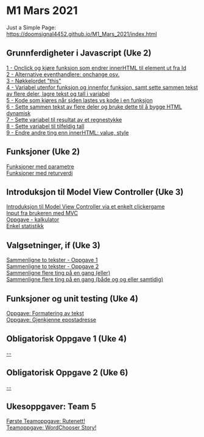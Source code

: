 # M1 Mars 2021

Just a Simple Page:
<br>https://doomsignal4452.github.io/M1_Mars_2021/index.html
<br>
<h2>Grunnferdigheter i Javascript (Uke 2)</h2>
<a href="https://doomsignal4452.github.io/M1_Mars_2021/Week2/1_Onclick+innerHTML.html">1 - Onclick og kjøre funksjon som endrer innerHTML til element ut fra Id</a>
<br><a href="https://doomsignal4452.github.io/M1_Mars_2021/Week2/2_Alternative-eventhandlere.html">2 - Alternative eventhandlere: onchange osv.</a>
<br><a href="https://doomsignal4452.github.io/M1_Mars_2021/Week2/3_Nøkkelordet-this.html">3 - Nøkkelordet "this"</a>
<br><a href="https://doomsignal4452.github.io/M1_Mars_2021/Week2/4_Variabel-utenfor-funksjon-og-innenfor-funksjon.html">
        4 - Variabel utenfor funksjon og innenfor funksjon, samt sette sammen tekst av flere deler, lagre tekst og tall i variabel</a>
<br><a href="https://doomsignal4452.github.io/M1_Mars_2021/Week2/5_Kode-som-kjører-når-siden-lastes.html">5 - Kode som kjøres når siden lastes vs kode i en funksjon</a>
<br><a href="https://doomsignal4452.github.io/M1_Mars_2021/Week2/6_Bygge-HTML-dynamisk.html">6 - Sette sammen tekst av flere deler og bruke dette til å bygge HTML dynamisk</a>
<br><a href="https://doomsignal4452.github.io/M1_Mars_2021/Week2/7_Sette-variabel-til-resultat-av-et-regnestykke.html">7 - Sette variabel til resultat av et regnestykke</a>
<br><a href="https://doomsignal4452.github.io/M1_Mars_2021/Week2/8_Sette-variabel-til-tilfeldig-tall.html">8 - Sette variabel til tilfeldig tall</a>
<br><a href="https://doomsignal4452.github.io/M1_Mars_2021/Week2/9_Endre-andre-ting-enn-innerHTML.html">9 - Endre andre ting enn innerHTML: value, style</a>
<br>
<h2>Funksjoner (Uke 2)</h2>
<a href="https://doomsignal4452.github.io/M1_Mars_2021/Week2/Funksjoner-med-parametre.html">Funksjoner med parametre</a>
<br><a href="https://doomsignal4452.github.io/M1_Mars_2021/Week2/Funksjoner-med-returverdi.html">Funksjoner med returverdi</a>
<br>
<h2>Introduksjon til Model View Controller (Uke 3)</h2>
<a href="https://doomsignal4452.github.io/M1_Mars_2021/Week3/Introduksjon-Model-View-Controller.html">Introduksjon til Model View Controller via et enkelt clickergame</a>
<br><a href="https://doomsignal4452.github.io/M1_Mars_2021/Week3/Input-fra-brukeren-med-MVC.html">Input fra brukeren med MVC</a>
<br><a href="https://doomsignal4452.github.io/M1_Mars_2021/Week3/Oppgave-kalkulator.html">Oppgave - kalkulator</a>
<br><a href="https://doomsignal4452.github.io/M1_Mars_2021/Week3/Enkel-statistikk.html">Enkel statistikk</a>
<br>
<h2>Valgsetninger, if (Uke 3)</h2>
<a href="https://doomsignal4452.github.io/M1_Mars_2021/Week3/Sammenligne-to-tekster-oppgave1.html">Sammenligne to tekster - Oppgave 1</a>
<br><a href="https://doomsignal4452.github.io/M1_Mars_2021/Week3/Sammenligne-to-tekster-oppgave2.html">Sammenligne to tekster - Oppgave 2</a>
<br><a href="https://doomsignal4452.github.io/M1_Mars_2021/Week3/Sammenligne-flere-ting-på-en-gang-eller.html">Sammenligne flere ting på en gang (eller)</a>
<br><a href="https://doomsignal4452.github.io/M1_Mars_2021/Week3/Sammenligne-flere-ting-på-en-gang-og-eller.html">Sammenligne flere ting på en gang (både og og eller samtidig)</a>
<br>
<h2>Funksjoner og unit testing (Uke 4)</h2>
<a href="https://doomsignal4452.github.io/M1_Mars_2021/Week4/Oppgave_1/Formatering-av-tekst.html">Oppgave: Formatering av tekst</a>
<br><a href="https://doomsignal4452.github.io/M1_Mars_2021/Week4/Oppgave_2/Gjenkjenne-epostadresse.html">Oppgave: Gjenkjenne epostadresse</a>
<br>
<h2>Obligatorisk Oppgave 1 (Uke 4)</h2>
<a href="#">--</a>
<br>
<h2>Obligatorisk Oppgave 2 (Uke 6)</h2>
<a href="#">--</a>
<br>
<h2>Ukesoppgaver: Team 5</h2>
<a href="https://doomsignal4452.github.io/M1_Mars_2021/Team5Assignment/Week2/Squares.html">Første Teamoppgave: Rutenett!</a>
<br><a href="https://doomsignal4452.github.io/M1_Mars_2021/Team5Assignment/Week3/Words.html">Teamoppgave: WordChooser Story!</a>




